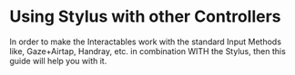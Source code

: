 # Using Stylus with other Controllers

In order to make the Interactables work with the standard Input Methods like, Gaze+Airtap, Handray, etc. in combination WITH the Stylus, then this guide will help you with it.